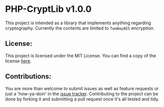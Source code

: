 # PHP-CryptLib v1.0.0
This project is intended as a library that implements anything regarding
cryptography. Currently the contents are limited to ```TwoWayAES``` encryption.

## License:
This project is licensed under the MIT License. You can find a copy of the
license [here](LICENSE.md).

## Contributions:
You are more than welcome to submit issues as well as feature requests or just a
'how-ya-doin' in the [issue tracker](https://github.com/CytoDev/PHP-CryptLib/issues/new).
Contributing to the project can be done by forking it and submitting a pull
request once it's all tested and tidy.
